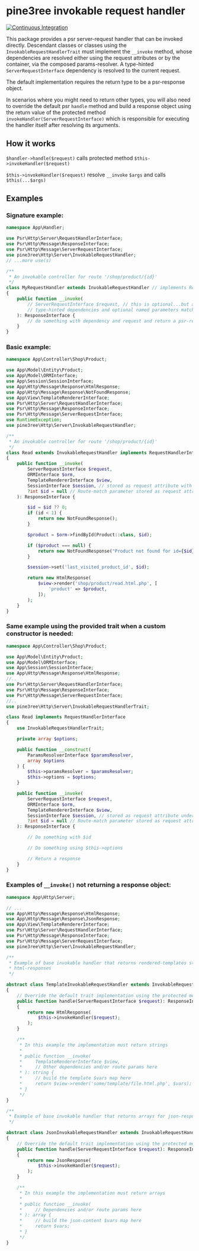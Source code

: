 # pine3ree invokable request handler

[![Continuous Integration](https://github.com/pine3ree/pine3ree-invokable-request-handler/actions/workflows/continuos-integration.yml/badge.svg)](https://github.com/pine3ree/pine3ree-invokable-request-handler/actions/workflows/continuos-integration.yml)

This package provides a psr server-request handler that can be invoked directly.
Descendant classes or classes using the `InvokableRequestHandlerTrait` must implement
the `__invoke` method, whose dependencies are resolved either using the request
attributes or by the container, via the composed params-resolver. A type-hinted
`ServerRequestInterface` dependency is resolved to the current request.

The default implementation requires the return type to be a psr-response object.

In scenarios where you might need to return other types, you will also need to
override the default psr `handle` method and build a response object using the
return value of the protected method `invokeHandler(ServerRequestInterface)`
which is responsible for executing the handler itself after resolving its
arguments.

## How it works

`$handler->handle($request)` calls protected method `$this->invokeHandler($request)`

`$this->invokeHandler($request)` resolve `__invoke` `$args` and calls `$this(...$args)`

## Examples

### Signature example:

```php
namespace App\Handler;

use Psr\Http\Server\RequestHandlerInterface;
use Psr\Http\Message\ResponseInterface;
use Psr\Http\Message\ServerRequestInterface;
use pine3ree\Http\Server\InvokableRequestHandler;
// ...more use(s)

/**
 * An invokable controller for route '/shop/product/{id}'
 */
class MyRequestHandler extends InvokableRequestHandler // implements RequestHandlerInterface
{
    public function __invoke(
        // ServerRequestInterface $request, // this is optional...but at the end... it is a request-handler
        // type-hinted dependencies and optional named parameters matching request attributes names
    ): ResponseInterface {
        // do something with dependency and request and return a psr-response
    }
}

```

### Basic example:

```php
namespace App\Controller\Shop\Product;

use App\Model\Entity\Product;
use App\Model\ORMInterface;
use App\Session\SessionInterface;
use App\Http\Message\Response\HtmlResponse;
use App\Http\Message\Response\NotFoundResponse;
use App\View\TemplateRendererInterface;
use Psr\Http\Server\RequestHandlerInterface;
use Psr\Http\Message\ResponseInterface;
use Psr\Http\Message\ServerRequestInterface;
use RuntimeException;
use pine3ree\Http\Server\InvokableRequestHandler;

/**
 * An invokable controller for route '/shop/product/{id}'
 */
class Read extends InvokableRequestHandler implements RequestHandlerInterface
{
    public function __invoke(
        ServerRequestInterface $request,
        ORMInterface $orm,
        TemplateRendererInterface $view,
        SessionInterface $session, // stored as request attribute with the SessionInterface:class key
        ?int $id = null // Route-match parameter stored as request attribute with the 'id' key
    ): ResponseInterface {

        $id = $id ?? 0;
        if (id < 1) {
            return new NotFoundResponse();
        }

        $product = $orm->findById(Product::class, $id);

        if ($product === null) {
            return new NotFoundResponse("Product not found for id={$id}");
        }

        $session->set('last_visited_product_id', $id);

        return new HtmlResponse(
            $view->render('shop/product/read.html.php', [
                'product' => $product,
            ]);
        );
    }
}

```

### Same example using the provided trait when a custom constructor is needed:

```php
namespace App\Controller\Shop\Product;

use App\Model\Entity\Product;
use App\Model\ORMInterface;
use App\Session\SessionInterface;
use App\Http\Message\Response\HtmlResponse;
//..
use Psr\Http\Server\RequestHandlerInterface;
use Psr\Http\Message\ResponseInterface;
use Psr\Http\Message\ServerRequestInterface;
//..
use pine3ree\Http\Server\InvokableRequestHandlerTrait;

class Read implements RequestHandlerInterface
{
    use InvokableRequestHandlerTrait;

    private array $options;

    public function __construct(
        ParamsResolverInterface $paramsResolver,
        array $options
    ) {
        $this->paramsResolver = $paramsResolver;
        $this->options = $options;
    }

    public function __invoke(
        ServerRequestInterface $request,
        ORMInterface $orm,
        TemplateRendererInterface $view,
        SessionInterface $session, // stored as request attribute under the SessionInterface:class key
        ?int $id = null // Route-match parameter stored as request attribute with the 'id' key
    ): ResponseInterface {

        // Do something with $id

        // Do something using $this->options

        // Return a response
    }
}

```

### Examples of `__invoke()` not returning a response object:

```php
namespace App\Http\Server;

// ...
use App\Http\Message\Response\HtmlResponse;
use App\Http\Message\Response\JsonResponse;
use App\View\TemplateRendererInterface;
use Psr\Http\Server\RequestHandlerInterface;
use Psr\Http\Message\ResponseInterface;
use Psr\Http\Message\ServerRequestInterface;
use pine3ree\Http\Server\InvokableRequestHandler;

/**
 * Example of base invokable handler that returns rendered-templates strings for
 * html-responses
 */

abstract class TemplateInvokableRequestHandler extends InvokableRequestHandler implements RequestHandlerInterface
{
    // Override the default trait implementation using the protected method `invokeHandler`
    public function handle(ServerRequestInterface $request): ResponseInterface
    {
        return new HtmlResponse(
            $this->invokeHandler($request);
        );
    }

    /**
     * In this example the implementation must return strings
     *
     * public function __invoke(
     *     TemplateRendererInterface $view,
     *     // Other dependencies and/or route params here
     * ): string {
     *     // build the template $vars map here
     *     return $view->render('some/template/file.html.php', $vars);
     * }
     */
}

/**
 * Example of base invokable handler that returns arrays for json-responses
 */

abstract class JsonInvokableRequestHandler extends InvokableRequestHandler implements RequestHandlerInterface
{
    // Override the default trait implementation using the protected method `invokeHandler`
    public function handle(ServerRequestInterface $request): ResponseInterface
    {
        return new JsonResponse(
            $this->invokeHandler($request);
        );
    }

    /**
     * In this example the implementation must return arrays
     *
     * public function __invoke(
     *     // Dependencies and/or route params here
     * ): array {
     *     // build the json-content $vars map here
     *     return $vars;
     * }
     */
}

```
